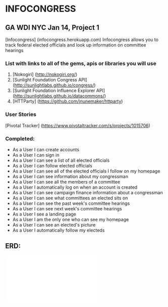 
# INFOCONGRESS 

## GA WDI NYC Jan 14, Project 1
[Infocongress] (infocongress.herokuapp.com)
Infocongress allows you to track federal elected officials and look up information on committee hearings

### List with links to all of the gems, apis or libraries you will use
1. [Nokogiri] (http://nokogiri.org/)
2. [Sunlight Foundation Congress API] (http://sunlightlabs.github.io/congress/)
3. [Sunlight Foundation Influence Explorer API] (http://sunlightlabs.github.io/datacommons/)
4. [HTTParty] (https://github.com/jnunemaker/httparty)

### User Stories

[Pivotal Tracker] (https://www.pivotaltracker.com/s/projects/1015706)

### Completed:

 - As a User I can create accounts
 - As a User I can sign in
 - As a User I can see a list of all elected officials
 - As a User I can follow elected officials
 - As a User I can see all of the elected officials I follow on my homepage
 - As a User I can see information about my congressman
 - As a User I can see all the members of a committee
 - As a User I automatically log on when an account is created
 - As a User I can see campaign finance information about a congressman
 - As a User I can see what committees an elected sits on
 - As a User I can see the past week's committee hearings
 - As a User I can see next week's committee hearings
 - As a User I see a landing page
 - As a User I am the only one who can see my homepage
 - As a User I can see an elected's picture
 - As a User I automatically follow my electeds

## ERD: 

![ERD](erd.pdf)
